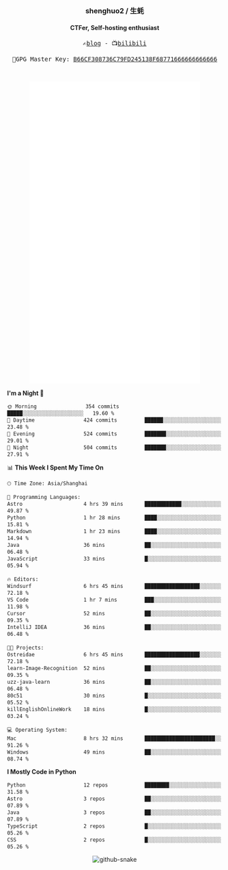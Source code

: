 <h3 align="center"> shenghuo2 / 生蚝 </h3>
<h4 align="center" >CTFer, Self-hosting enthusiast</h3>


<p align="center">
  <samp>
    ✍️<a href="https://blog.shenghuo2.top/">blog</a> -
    📺<a href="https://space.bilibili.com/85894935">bilibili</a>
  </samp>
</p>
<p align="center">
  <samp>
     🔐GPG Master Key: <a align="center" href="https://github.com/shenghuo2.gpg">B66CF308736C79FD245138F68771666666666666</a>
  </samp>
</p>
<br>
<p align="center">
  <a href="https://github.com/shenghuo2">
    <img width="400" align="top" src="https://github.com/shenghuo2/shenghuo2/blob/main/metrics.left.svg" />
  </a>
  <a href="https://github.com/shenghuo2">
    <img width="400" align="top" src="https://github.com/shenghuo2/shenghuo2/blob/main/metrics.right.svg" />
  </a>
</p>


<!--START_SECTION:waka-->
**I'm a Night 🦉** 

```text
🌞 Morning                354 commits         █████░░░░░░░░░░░░░░░░░░░░   19.60 % 
🌆 Daytime                424 commits         ██████░░░░░░░░░░░░░░░░░░░   23.48 % 
🌃 Evening                524 commits         ███████░░░░░░░░░░░░░░░░░░   29.01 % 
🌙 Night                  504 commits         ███████░░░░░░░░░░░░░░░░░░   27.91 % 
```


📊 **This Week I Spent My Time On** 

```text
🕑︎ Time Zone: Asia/Shanghai

💬 Programming Languages: 
Astro                    4 hrs 39 mins       ████████████░░░░░░░░░░░░░   49.87 % 
Python                   1 hr 28 mins        ████░░░░░░░░░░░░░░░░░░░░░   15.81 % 
Markdown                 1 hr 23 mins        ████░░░░░░░░░░░░░░░░░░░░░   14.94 % 
Java                     36 mins             ██░░░░░░░░░░░░░░░░░░░░░░░   06.48 % 
JavaScript               33 mins             █░░░░░░░░░░░░░░░░░░░░░░░░   05.94 % 

🔥 Editors: 
Windsurf                 6 hrs 45 mins       ██████████████████░░░░░░░   72.18 % 
VS Code                  1 hr 7 mins         ███░░░░░░░░░░░░░░░░░░░░░░   11.98 % 
Cursor                   52 mins             ██░░░░░░░░░░░░░░░░░░░░░░░   09.35 % 
IntelliJ IDEA            36 mins             ██░░░░░░░░░░░░░░░░░░░░░░░   06.48 % 

🐱‍💻 Projects: 
Ostreidae                6 hrs 45 mins       ██████████████████░░░░░░░   72.18 % 
learn-Image-Recognition  52 mins             ██░░░░░░░░░░░░░░░░░░░░░░░   09.35 % 
uzz-java-learn           36 mins             ██░░░░░░░░░░░░░░░░░░░░░░░   06.48 % 
80c51                    30 mins             █░░░░░░░░░░░░░░░░░░░░░░░░   05.52 % 
killEnglishOnlineWork    18 mins             █░░░░░░░░░░░░░░░░░░░░░░░░   03.24 % 

💻 Operating System: 
Mac                      8 hrs 32 mins       ███████████████████████░░   91.26 % 
Windows                  49 mins             ██░░░░░░░░░░░░░░░░░░░░░░░   08.74 % 
```

**I Mostly Code in Python** 

```text
Python                   12 repos            ████████░░░░░░░░░░░░░░░░░   31.58 % 
Astro                    3 repos             ██░░░░░░░░░░░░░░░░░░░░░░░   07.89 % 
Java                     3 repos             ██░░░░░░░░░░░░░░░░░░░░░░░   07.89 % 
TypeScript               2 repos             █░░░░░░░░░░░░░░░░░░░░░░░░   05.26 % 
CSS                      2 repos             █░░░░░░░░░░░░░░░░░░░░░░░░   05.26 % 
```




<!--END_SECTION:waka-->


<div align="center">
  <picture>
    <source media="(prefers-color-scheme: dark)" srcset="https://gist.githubusercontent.com/shenghuo2/bfce20b14ab0484cef03bae6e60e0b3a/raw/github-snake-dark.svg" />
    <source media="(prefers-color-scheme: light)" srcset="https://gist.githubusercontent.com/shenghuo2/bfce20b14ab0484cef03bae6e60e0b3a/raw/github-snake.svg" />
    <img alt="github-snake" src="https://gist.githubusercontent.com/shenghuo2/bfce20b14ab0484cef03bae6e60e0b3a/raw/github-snake.svg" />
  </picture>
</div>

<!--
**shenghuo2/shenghuo2** is a ✨ _special_ ✨ repository because its `README.md` (this file) appears on your GitHub profile.

Here are some ideas to get you started:

- 🔭 I’m currently working on ...
- 🌱 I’m currently learning ...
- 👯 I’m looking to collaborate on ...
- 🤔 I’m looking for help with ...
- 💬 Ask me about ...
- 📫 How to reach me: ...
- 😄 Pronouns: ...
- ⚡ Fun fact: ...
-->
